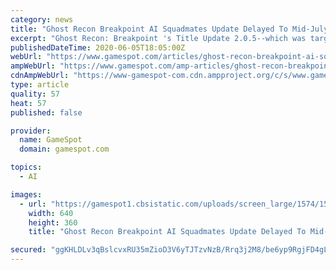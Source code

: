 ```yaml
---
category: news
title: "Ghost Recon Breakpoint AI Squadmates Update Delayed To Mid-July"
excerpt: "Ghost Recon: Breakpoint 's Title Update 2.0.5--which was targeting a June launch for PC, PlayStation 4, Stadia, and Xbox One--has been delayed, developer Ubisoft Paris confirmed. The studio is now folding that patch into the larger 2."
publishedDateTime: 2020-06-05T18:05:00Z
webUrl: "https://www.gamespot.com/articles/ghost-recon-breakpoint-ai-squadmates-update-delaye/1100-6478090/"
ampWebUrl: "https://www.gamespot.com/amp-articles/ghost-recon-breakpoint-ai-squadmates-update-delaye/1100-6478090/"
cdnAmpWebUrl: "https://www-gamespot-com.cdn.ampproject.org/c/s/www.gamespot.com/amp-articles/ghost-recon-breakpoint-ai-squadmates-update-delaye/1100-6478090/"
type: article
quality: 57
heat: 57
published: false

provider:
  name: GameSpot
  domain: gamespot.com

topics:
  - AI

images:
  - url: "https://gamespot1.cbsistatic.com/uploads/screen_large/1574/15746725/3674762-gng_site.jpg"
    width: 640
    height: 360
    title: "Ghost Recon Breakpoint AI Squadmates Update Delayed To Mid-July"

secured: "ggKHLDLv3qBslcvxRU35mZioD3V6yTJTzvNzB/Rrq3j2M8/be6yp9RgjFD4gLB7nxGrhqdjMqicfw48ATuASrA2xl6wPBJvFWvbb9I30YLYUqdA6Jn/bhjmG6WkCYaML8GdsDSm9aUSN3L5M6nr32qjb5QufePCJssqffitF8YsJq18So8K94c3q1g4KUnsX8XHtLwMRfHQwJvhWO592LFdxbyctawghfiGRDi4yZzUdP6u4Vmgzj3uXAlurX2Eh2rtsTbyHVS9P6dGBbcNBVjfRACw0mtVQtEqlpdmKExcdDRMpJ7PVekBi5oa+Ld2E34B/r0MSYQLTQ/pQHI4S3MxS5v2ARTZCwsskiqiiNyMCtCrtz11xJIn2YnyeDEJz0yt6LVRSwsGU+5gkIBCzJBtwaP9nsS/kso7pSn8EqWp4G91Djh/zluLe81QYeGN3DDKuCHuEso0RCZxAw6wnOYDsyEB/CYHe7uoi2yDK6FY=;lSvi21iqiqVDi+ZOllYFqg=="
---
```


